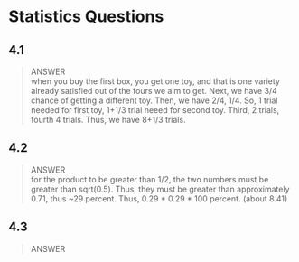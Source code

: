 # Statistics Questions

## 4.1 
> ANSWER  
when you buy the first box, you get one toy, and that is one variety already satisfied out of the fours we aim to get. Next, we have 3/4 chance of getting a different toy. Then, we have 2/4, 1/4. So, 1 trial needed for first toy, 1+1/3 trial neeed for second toy. Third, 2 trials, fourth 4 trials. Thus, we have 8+1/3 trials. 

## 4.2
>ANSWER  
for the product to be greater than 1/2, the two numbers must be greater than sqrt(0.5). Thus, they must be greater than approximately 0.71, thus ~29 percent. Thus, 0.29 * 0.29 * 100 percent.   (about 8.41)

## 4.3 
> ANSWER
